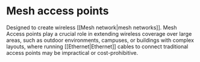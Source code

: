 
# Mesh access points
 
Designed to create wireless [[Mesh network|mesh networks]]. Mesh Access points play a crucial role in extending wireless coverage over large areas, such as outdoor environments, campuses, or buildings with complex layouts, where running [[Ethernet|Ethernet]] cables to connect traditional access points may be impractical or cost-prohibitive.